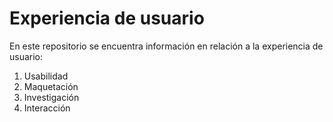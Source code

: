 # Experiencia de usuario

En este repositorio se encuentra información en relación a la experiencia de usuario:

1. Usabilidad
2. Maquetación
3. Investigación
4. Interacción